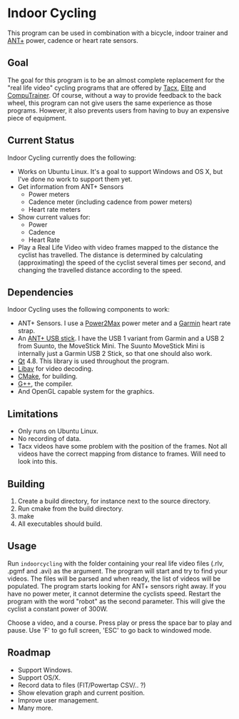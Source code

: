 Indoor Cycling
==============

This program can be used in combination with a bicycle, indoor trainer
and [ANT+](http://www.thisisant.com) power, cadence or heart rate sensors.

Goal
----

The goal for this program is to be an almost complete replacement for the
"real life video" cycling programs that are offered by
[Tacx](http://www.tacx.com), [Elite](http://www.elite-it.com/) and
[CompuTrainer](http://www.racermateinc.com/computrainer.asp).
Of course, without a way to provide feedback to the back wheel,
this program can not give users the same experience as those programs.
However, it also prevents users from having to buy an expensive piece
of equipment.

Current Status
--------------

Indoor Cycling currently does the following:

* Works on Ubuntu Linux. It's a goal to support Windows and OS X,
  but I've done no work to support them yet.
* Get information from ANT+ Sensors
    - Power meters
    - Cadence meter (including cadence from power meters)
    - Heart rate meters
* Show current values for:
    - Power
    - Cadence
    - Heart Rate
* Play a Real Life Video with video frames mapped to the distance
  the cyclist has travelled. The distance is determined by calculating
  (approximating) the speed of the cyclist several times per second, 
  and changing the travelled distance according to the speed.

Dependencies
------------

Indoor Cycling uses the following components to work:

* ANT+ Sensors. I use a [Power2Max](http://www.power2max.com/) power meter
and a [Garmin](http://www.garmin.com/garmin/cms/site/us)
heart rate strap.
* An [ANT+ USB stick](https://buy.garmin.com/shop/shop.do?pID=10997).
I have the USB 1 variant from Garmin and a USB 2 from Suunto, the MoveStick Mini. The Suunto MoveStick Mini is internally just a Garmin USB 2 Stick, so that one should also work. 
* [Qt](http://qt.digia.com) 4.8. This library is used throughout the program.
* [Libav](http://libav.org) for video decoding.
* [CMake](http://www.cmake.org), for building.
* [G++](http://gcc.gnu.org), the compiler.
* And OpenGL capable system for the graphics.

Limitations
-----------

* Only runs on Ubuntu Linux.
* No recording of data.
* Tacx videos have some problem with the position of the frames. Not all
  videos have the correct mapping from distance to frames. Will need to look
  into this.

Building
--------

1. Create a build directory, for instance next to the source directory.
2. Run cmake <source directory> from the build directory.
3. make
4. All executables should build.

Usage
-----

Run `indoorcycling` with the folder containing your real life video files (.rlv, .pgmf and .avi) as the argument. The program will start and try to find your videos. The files will be parsed and when ready, the list of videos will be populated. The program starts looking for ANT+ sensors right away. If you have no power meter, it cannot determine the cyclists speed. Restart the program with the word "robot" as the second parameter. This will give the cyclist a constant power of 300W.

Choose a video, and a course. Press play or press the space bar to play and pause. Use 'F' to go full screen, 'ESC' to go back to windowed mode.

Roadmap
-------

* Support Windows.
* Support OS/X.
* Record data to files (FIT/Powertap CSV/.. ?)
* Show elevation graph and current position.
* Improve user management.
* Many more.

